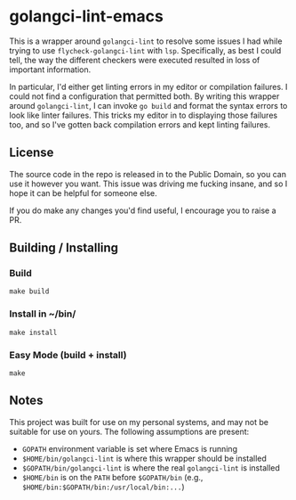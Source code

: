 # golangci-lint-emacs
This is a wrapper around `golangci-lint` to resolve some issues I had while
trying to use `flycheck-golangci-lint` with `lsp`. Specifically, as best I could
tell, the way the different checkers were executed resulted in loss of important
information.

In particular, I'd either get linting errors in my editor or compilation
failures. I could not find a configuration that permitted both. By writing this
wrapper around `golangci-lint`, I can invoke `go build` and format the syntax
errors to look like linter failures. This tricks my editor in to displaying
those failures too, and so I've gotten back compilation errors and kept linting
failures.

## License
The source code in the repo is released in to the Public Domain, so you can use
it however you want. This issue was driving me fucking insane, and so I hope it
can be helpful for someone else.

If you do make any changes you'd find useful, I encourage you to raise a PR.

## Building / Installing
### Build
```shell
make build
```

### Install in ~/bin/
```shell
make install
```

### Easy Mode (build + install)
```shell
make
```

## Notes
This project was built for use on my personal systems, and may not be suitable
for use on yours. The following assumptions are present:

* `GOPATH` environment variable is set where Emacs is running
* `$HOME/bin/golangci-lint` is where this wrapper should be installed
* `$GOPATH/bin/golangci-lint` is where the real `golangci-lint` is installed
* `$HOME/bin` is on the `PATH` before `$GOPATH/bin` (e.g., `$HOME/bin:$GOPATH/bin:/usr/local/bin:...`)

